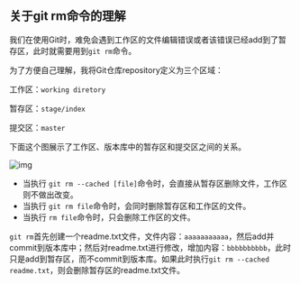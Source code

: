 ## 关于git rm命令的理解

我们在使用Git时，难免会遇到工作区的文件编辑错误或者该错误已经add到了暂存区，此时就需要用到`git rm`命令。

为了方便自己理解，我将Git仓库repository定义为三个区域：

工作区：`working diretory`

暂存区：`stage/index`

提交区：`master`

下面这个图展示了工作区、版本库中的暂存区和提交区之间的关系。

![img](https://upload-images.jianshu.io/upload_images/1637925-7e0ed5643b7aa8d1.png?imageMogr2/auto-orient/)



- 当执行 `git rm --cached [file]`命令时，会直接从暂存区删除文件，工作区则不做出改变。
- 当执行 `git rm file`命令时，会同时删除暂存区和工作区的文件。
- 当执行 `rm file`命令时，只会删除工作区的文件。

`git rm`首先创建一个readme.txt文件，文件内容：`aaaaaaaaaaa`，然后add并commit到版本库中；然后对readme.txt进行修改，增加内容：`bbbbbbbbbb`，此时只是add到暂存区，而不commit到版本库。如果此时执行`git rm --cached readme.txt`，则会删除暂存区的readme.txt文件。
